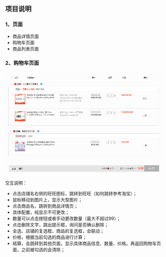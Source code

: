 ## 项目说明

### 1、页面

* 商品详情页面
* 购物车页面
* 商品列表页面

### 2、购物车页面

<img src="./购物车原型图.png"/>

交互说明：

* 点击店铺名右侧的旺旺图标，跳转到旺旺（如何跳转参考淘宝）；
* 鼠标移动到图片上，显示大型图片；
* 点击商品名，跳转到商品详情页；
* 具体配置，纯显示不可更改；
* 数量可以点击按钮或者手动更改数量（最大不超过99）；
* 点击删除文字，跳出提示框，询问是否确认删除；
* 全选、店铺的复选框、商品的复选框，会联动；
* 价格，根据当前勾选的商品进行计算；
* 结算，会跳转到其他页面，显示具体商品信息、数量、价格。再返回购物车页面，之前被勾选的会清除；

